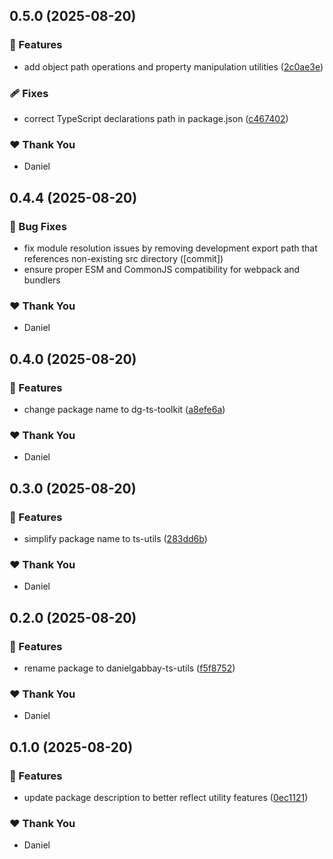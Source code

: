 ## 0.5.0 (2025-08-20)

### 🚀 Features

- add object path operations and property manipulation utilities ([2c0ae3e](https://github.com/DanielGabbay/ts-utils/commit/2c0ae3e))

### 🩹 Fixes

- correct TypeScript declarations path in package.json ([c467402](https://github.com/DanielGabbay/ts-utils/commit/c467402))

### ❤️ Thank You

- Daniel

## 0.4.4 (2025-08-20)

### 🐛 Bug Fixes

- fix module resolution issues by removing development export path that references non-existing src directory ([commit])
- ensure proper ESM and CommonJS compatibility for webpack and bundlers

### ❤️ Thank You

- Daniel

## 0.4.0 (2025-08-20)

### 🚀 Features

- change package name to dg-ts-toolkit ([a8efe6a](https://github.com/DanielGabbay/ts-utils/commit/a8efe6a))

### ❤️ Thank You

- Daniel

## 0.3.0 (2025-08-20)

### 🚀 Features

- simplify package name to ts-utils ([283dd6b](https://github.com/DanielGabbay/ts-utils/commit/283dd6b))

### ❤️ Thank You

- Daniel

## 0.2.0 (2025-08-20)

### 🚀 Features

- rename package to danielgabbay-ts-utils ([f5f8752](https://github.com/DanielGabbay/ts-utils/commit/f5f8752))

### ❤️ Thank You

- Daniel

## 0.1.0 (2025-08-20)

### 🚀 Features

- update package description to better reflect utility features ([0ec1121](https://github.com/DanielGabbay/ts-utils/commit/0ec1121))

### ❤️ Thank You

- Daniel